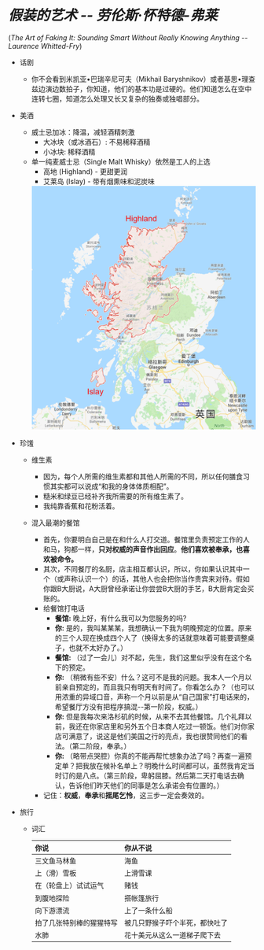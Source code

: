 # *假装的艺术 -- 劳伦斯·怀特德-弗莱*

(*The Art of Faking It: Sounding Smart Without Really Knowing Anything -- Laurence Whitted-Fry*)

* 话剧

  * 你不会看到米凯亚•巴瑞辛尼可夫（Mikhail Baryshnikov）或者基思•理查兹边演边数拍子，你知道，他们的基本功是过硬的。他们知道怎么在空中连转七圈，知道怎么处理又长又复杂的独奏或独唱部分。

* 美酒

  * 威士忌加冰：降温，减轻酒精刺激
    * 大冰块（或冰酒石）: 不易稀释酒精
    * 小冰块: 稀释酒精
  * 单一纯麦威士忌（Single Malt Whisky）依然是工人的上选
    * 高地 (Highland) - 更甜更润
    * 艾莱岛 (Islay) - 带有烟熏味和泥炭味
    <img src="https://github.com/thyrlian/MyClippings/blob/master/300%20-%20%E7%A4%BE%E6%9C%83%E7%A7%91%E5%AD%B8/%E5%81%87%E8%A3%85%E7%9A%84%E8%89%BA%E6%9C%AF%20-%20Scotland.png?raw=true" width="600">

* 珍馐

  * 维生素
    * 因为，每个人所需的维生素都和其他人所需的不同，所以任何膳食习惯其实都可以说成“和我的身体体质相配”。
    * 糙米和绿豆已经补齐我所需要的所有维生素了。
    * 我纯靠香蕉和花粉活着。

  * 混入最潮的餐馆
    * 首先，你要明白自己是在和什么人打交道。餐馆里负责预定工作的人和马，狗都一样，**只对权威的声音作出回应**。**他们喜欢被奉承，也喜欢被命令。**
    * 其次，不同餐厅的名厨，店主相互都认识，所以，你如果认识其中一个（或声称认识一个）的话，其他人也会把你当作贵宾来对待。假如你跟B大厨说，A大厨曾经承诺让你尝尝B大厨的手艺，B大厨肯定会买账的。
    * 给餐馆打电话
      * **餐馆:** 晚上好，有什么我可以为您服务的吗?
      * **你:** 是的，我叫某某某，我想确认一下我为明晚预定的位置。原来的三个人现在换成四个人了（换得太多的话就意味着可能要调整桌子，也就不太好办了。）
      * **餐馆:** （过了一会儿）对不起，先生，我们这里似乎没有在这个名下的预定。
      * **你:** （稍微有些不安）什么？这可不是我的问题。我本人一个月以前亲自预定的，而且我只有明天有时间了。你看怎么办？（也可以用浓重的异域口音，声称一个月以前是从“自己国家”打电话来的，希望餐厅方没有把程序搞混--第一阶段，权威。）
      * **你:** 但是我每次来洛杉矶的时候，从来不去其他餐馆。几个礼拜以前，我还在你家店里和另外五个日本商人吃过一顿饭。他们对你家店可满意了，说这是他们美国之行的亮点，我也很赞同他们的看法。（第二阶段，奉承。）
      * **你:** （略带点哭腔）你真的不能再帮忙想象办法了吗？再查一遍预定单？把我放在候补名单上？明晚什么时间都可以，虽然我肯定当时订的是八点。（第三阶段，卑躬屈膝。然后第二天打电话去确认，告诉他们昨天他们的同事是怎么承诺会有位置的。）
    * 记住：**权威**，**奉承**和**摇尾乞怜**，这三步一定会奏效的。

* 旅行

  * 词汇
  
    | 你说 | 你从不说 |
    | ---- | ------ |
    | 三文鱼马林鱼 | 海鱼 |
    | 上（滑）雪板 | 上滑雪课 |
    | 在（轮盘上）试试运气 | 赌钱 |
    | 到腹地探险 | 搭帐篷旅行 |
    | 向下游漂流 | 上了一条什么船 |
    | 拍了几张特别棒的猩猩特写 | 被几只野猴子吓个半死，都快吐了 |
    | 水肺 | 花十美元从这么一道梯子爬下去 |


